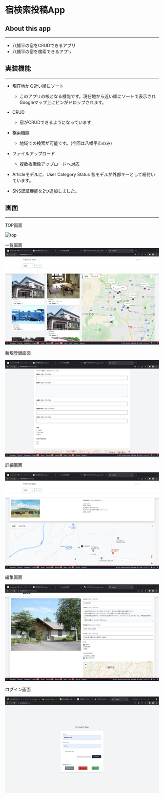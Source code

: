 
# 宿検索投稿App

## About this app
---
* 八幡平の宿をCRUDできるアプリ
* 八幡平の宿を検索できるアプリ

## 実装機能
---
* 現在地から近い順にソート
  * このアプリの核となる機能です。現在地から近い順にソートで表示されGoogleマップ上にピンがドロップされます。

* CRUD
  * 宿がCRUDできるようになっています

* 検索機能
  * 地域での検索が可能です。(今回は八幡平市のみ)

* ファイルアップロード
   * 複数枚画像アップロードへ対応

* Articleモデルに、User Category Status 各モデルが外部キーとして紐付いています。

* SNS認証機能を2つ追加しました。

## 画面
---
TOP画面

![top](app/images/top.png)

一覧画面
![index01](app/images/index01.png)

新規登録画面

![create01](app/images/create01.png)

詳細画面

![show01](app/images/show01.png)

編集画面

![edit01](app/images/edit01.png)

ログイン画面

![login01](app/images/login01.png)



